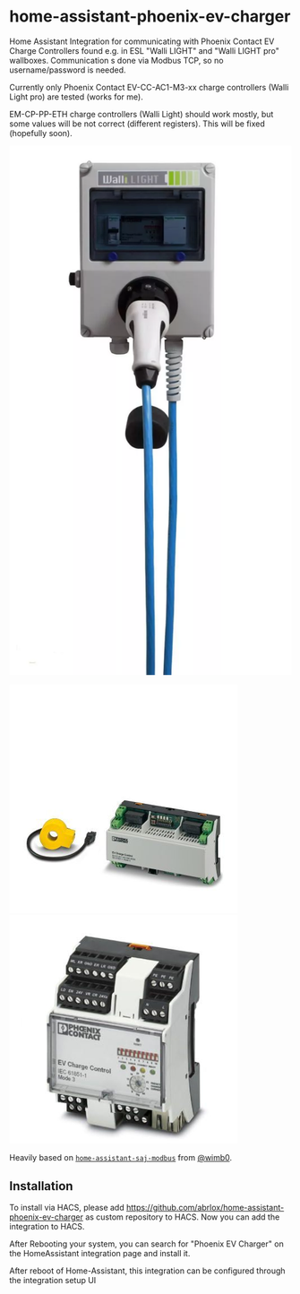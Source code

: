 
# home-assistant-phoenix-ev-charger

Home Assistant Integration for communicating with Phoenix Contact EV Charge Controllers found e.g. in ESL "Walli LIGHT" and "Walli LIGHT pro" wallboxes. Communication s done via Modbus TCP, so no username/password is needed. 

Currently only Phoenix Contact EV-CC-AC1-M3-xx charge controllers (Walli Light pro) are tested (works for me).

EM-CP-PP-ETH charge controllers (Walli Light) should work mostly, but some values will be not correct (different registers). This will be fixed (hopefully soon).

![Walli Wallbox](/images/walli_light.webp)


![EV-CC-AC1-M3](/images/pro.jpg) 
![EM-CP-PP-ETH](/images/light.jpg)


Heavily based on [`home-assistant-saj-modbus`](https://github.com/wimb0/home-assistant-saj-modbus) from [@wimb0](https://github.com/wimb0).

## Installation
To install via HACS, please add https://github.com/abrlox/home-assistant-phoenix-ev-charger as custom repository to HACS.
Now you can add the integration to HACS.

After Rebooting your system, you can search for "Phoenix EV Charger" on the HomeAssistant integration page and install it.

After reboot of Home-Assistant, this integration can be configured through the integration setup UI

